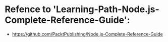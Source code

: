 # Refence to 'Learning-Path-Node.js-Complete-Reference-Guide':
- https://github.com/PacktPublishing/Node.js-Complete-Reference-Guide 